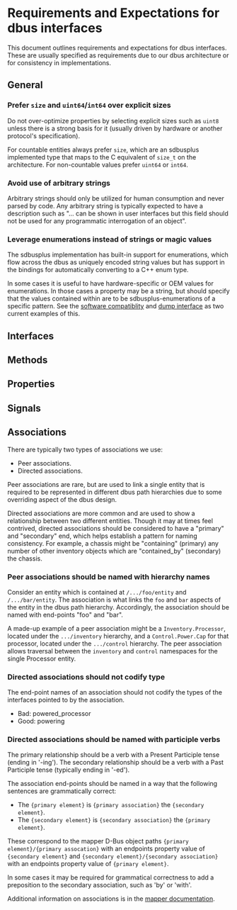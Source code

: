 # Requirements and Expectations for dbus interfaces

This document outlines requirements and expectations for dbus interfaces. These
are usually specified as requirements due to our dbus architecture or for
consistency in implementations.

## General

### Prefer `size` and `uint64`/`int64` over explicit sizes

Do not over-optimize properties by selecting explicit sizes such as `uint8`
unless there is a strong basis for it (usually driven by hardware or another
protocol's specification).

For countable entities always prefer `size`, which are an sdbusplus implemented
type that maps to the C equivalent of `size_t` on the architecture. For
non-countable values prefer `uint64` or `int64`.

### Avoid use of arbitrary strings

Arbitrary strings should only be utilized for human consumption and never parsed
by code. Any arbitrary string is typically expected to have a description such
as "... can be shown in user interfaces but this field should not be used for
any programmatic interrogation of an object".

### Leverage enumerations instead of strings or magic values

The sdbusplus implementation has built-in support for enumerations, which flow
across the dbus as uniquely encoded string values but has support in the
bindings for automatically converting to a C++ enum type.

In some cases it is useful to have hardware-specific or OEM values for
enumerations. In those cases a property may be a string, but should specify that
the values contained within are to be sdbusplus-enumerations of a specific
pattern. See the [software compatiblity][software-compat] and [dump
interface][dump-interface] as two current examples of this.

[software-compat]:
  https://github.com/openbmc/phosphor-dbus-interfaces/blob/master/yaml/xyz/openbmc_project/Software/README.md#compatibility
[dump-interface]:
  https://github.com/openbmc/phosphor-dbus-interfaces/blob/991b2b8bdbc950f2a85aebfc29d1b34ea3264686/yaml/xyz/openbmc_project/Dump/Create.interface.yaml#L25

## Interfaces

## Methods

## Properties

## Signals

## Associations

There are typically two types of associations we use:

- Peer associations.
- Directed associations.

Peer associations are rare, but are used to link a single entity that is
required to be represented in different dbus path hierarchies due to some
overriding aspect of the dbus design.

Directed associations are more common and are used to show a relationship
between two different entities. Though it may at times feel contrived, directed
associations should be considered to have a "primary" and "secondary" end, which
helps establish a pattern for naming consistency. For example, a chassis might
be "containing" (primary) any number of other inventory objects which are
"contained_by" (secondary) the chassis.

### Peer associations should be named with hierarchy names

Consider an entity which is contained at `/.../foo/entity` and
`/.../bar/entity`. The association is what links the `foo` and `bar` aspects of
the entity in the dbus path hierarchy. Accordingly, the association should be
named with end-points "foo" and "bar".

A made-up example of a peer association might be a `Inventory.Processor`,
located under the `.../inventory` hierarchy, and a `Control.Power.Cap` for that
processor, located under the `.../control` hierarchy. The peer association
allows traversal between the `inventory` and `control` namespaces for the single
Processor entity.

### Directed associations should not codify type

The end-point names of an association should not codify the types of the
interfaces pointed to by the association.

- Bad: powered_processor
- Good: powering

### Directed associations should be named with participle verbs

The primary relationship should be a verb with a Present Participle tense
(ending in '-ing'). The secondary relationship should be a verb with a Past
Participle tense (typically ending in '-ed').

The association end-points should be named in a way that the following sentences
are grammatically correct:

- The `{primary element}` is `{primary association}` the `{secondary element}`.
- The `{secondary element}` is `{secondary association}` the
  `{primary element}`.

These correspond to the mapper D-Bus object paths
`{primary element}/{primary assocation}` with an endpoints property value of
`{secondary element}` and `{secondary element}/{secondary association}` with an
endpoints property value of `{primary element}`.

In some cases it may be required for grammatical correctness to add a
preposition to the secondary association, such as 'by' or 'with'.

Additional information on associations is in the [mapper documentation][].

[mapper documentation]:
  https://github.com/openbmc/docs/blob/master/architecture/object-mapper.md#associations
